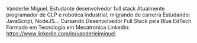 Vanderlei Miguel, Estudante desenvolvedor full stack
Atualmente programador de CLP e robotica industrial, migrando de carreira
Estudando: JavaScript, NodeJS...
Cursando Desenvolvedor Full Stack pela Blue EdTech
Formado em Tecnologia em Mecatronica
Linkedin: https://www.linkedin.com/in/vanderleimiguel
